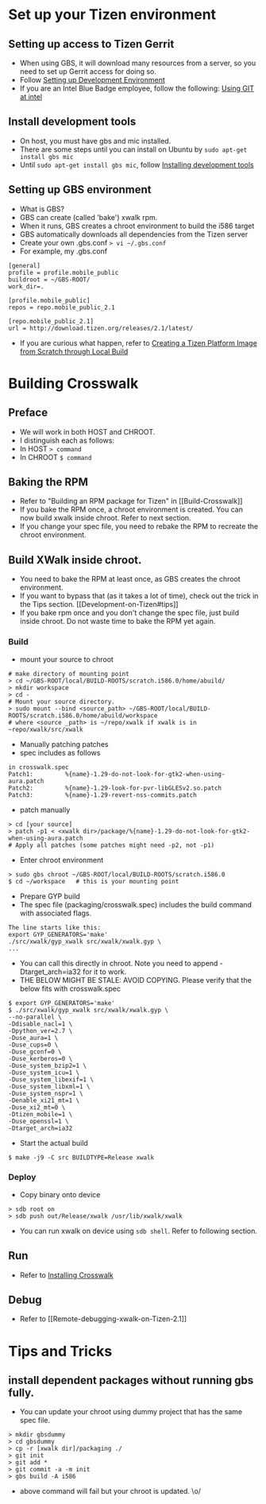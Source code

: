 # Set up your Tizen environment
## Setting up access to Tizen Gerrit
* When using GBS, it will download many resources from a server, so you need to set up Gerrit access for doing so.
* Follow [Setting up Development Environment](https://source.tizen.org/documentation/developer-guide/environment-setup)
* If you are an Intel Blue Badge employee, follow the following: [Using GIT at intel](https://opensource.intel.com/linux-wiki/Using_git)

## Install development tools
* On host, you must have gbs and mic installed.
 * There are some steps until you can install on Ubuntu by `sudo apt-get install gbs mic`
* Until `sudo apt-get install gbs mic`, follow [Installing development tools](https://source.tizen.org/documentation/developer-guide/installing-development-tools)

## Setting up GBS environment
* What is GBS?
 * GBS can create (called 'bake') xwalk rpm.
 * When it runs, GBS creates a chroot environment to build the i586 target
 * GBS automatically downloads all dependencies from the Tizen server
* Create your own .gbs.conf
`> vi ~/.gbs.conf`
 * For example, my .gbs.conf
```
[general]
profile = profile.mobile_public
buildroot = ~/GBS-ROOT/
work_dir=.

[profile.mobile_public]
repos = repo.mobile_public_2.1

[repo.mobile_public_2.1]
url = http://download.tizen.org/releases/2.1/latest/
```

* If you are curious what happen, refer to [Creating a Tizen Platform Image from Scratch through Local Build](https://source.tizen.org/documentation/developer-guide/creating-tizen-platform-image-scratch-through-local-build)

# Building Crosswalk
## Preface
* We will work in both HOST and CHROOT.
* I distinguish each as follows:
 * In HOST `> command`
 * In CHROOT `$ command`

## Baking the RPM
* Refer to "Building an RPM package for Tizen" in [[Build-Crosswalk]]
* If you bake the RPM once, a chroot environment is created. You can now build xwalk inside chroot. Refer to next section.
* If you change your spec file, you need to rebake the RPM to recreate the chroot environment.

## Build XWalk inside chroot.
* You need to bake the RPM at least once, as GBS creates the chroot environment.
 * If you want to bypass that (as it takes a lot of time), check out the trick in the Tips section. [[Development-on-Tizen#tips]]
* If you bake rpm once and you don't change the spec file, just build inside chroot. Do not waste time to bake the RPM yet again.

### Build
* mount your source to chroot
```
# make directory of mounting point
> cd ~/GBS-ROOT/local/BUILD-ROOTS/scratch.i586.0/home/abuild/
> mkdir workspace
> cd -
# Mount your source directory.
> sudo mount --bind <source_path> ~/GBS-ROOT/local/BUILD-ROOTS/scratch.i586.0/home/abuild/workspace
# where <source _path> is ~/repo/xwalk if xwalk is in ~repo/xwalk/src/xwalk
```
* Manually patching patches
 * spec includes as follows
```
in crosswalk.spec
Patch1:         %{name}-1.29-do-not-look-for-gtk2-when-using-aura.patch
Patch2:         %{name}-1.29-look-for-pvr-libGLESv2.so.patch
Patch3:         %{name}-1.29-revert-nss-commits.patch
```
 * patch manually
```
> cd [your source]
> patch -p1 < <xwalk dir>/package/%{name}-1.29-do-not-look-for-gtk2-when-using-aura.patch
# Apply all patches (some patches might need -p2, not -p1)
```
* Enter chroot environment
```
> sudo gbs chroot ~/GBS-ROOT/local/BUILD-ROOTS/scratch.i586.0
$ cd ~/workspace   # this is your mounting point
```
* Prepare GYP build
 * The spec file (packaging/crosswalk.spec) includes the build command with associated flags.
```
The line starts like this:
export GYP_GENERATORS='make'
./src/xwalk/gyp_xwalk src/xwalk/xwalk.gyp \
...

```
 * You can call this directly in chroot. Note you need to append -Dtarget_arch=ia32 for it to work.
 * THE BELOW MIGHT BE STALE: AVOID COPYING. Please verify that the below fits with crosswalk.spec
```
$ export GYP_GENERATORS='make'
$ ./src/xwalk/gyp_xwalk src/xwalk/xwalk.gyp \
--no-parallel \
-Ddisable_nacl=1 \
-Dpython_ver=2.7 \
-Duse_aura=1 \
-Duse_cups=0 \
-Duse_gconf=0 \
-Duse_kerberos=0 \
-Duse_system_bzip2=1 \
-Duse_system_icu=1 \
-Duse_system_libexif=1 \
-Duse_system_libxml=1 \
-Duse_system_nspr=1 \
-Denable_xi21_mt=1 \
-Duse_xi2_mt=0 \ 
-Dtizen_mobile=1 \
-Duse_openssl=1 \
-Dtarget_arch=ia32
```
* Start the actual build
```
$ make -j9 -C src BUILDTYPE=Release xwalk
```

### Deploy
* Copy binary onto device
```
> sdb root on
> sdb push out/Release/xwalk /usr/lib/xwalk/xwalk
```
* You can run xwalk on device using `sdb shell`. Refer to following section.

## Run
* Refer to [Installing Crosswalk](#documentation/getting_started/installing_crosswalk/tizen)

## Debug
* Refer to [[Remote-debugging-xwalk-on-Tizen-2.1]]

# Tips and Tricks
## install dependent packages without running gbs fully.
* You can update your chroot using dummy project that has the same spec file.
```
> mkdir gbsdummy
> cd gbsdummy
> cp -r [xwalk dir]/packaging ./
> git init
> git add *
> git commit -a -m init
> gbs build -A i586
```
* above command will fail but your chroot is updated. \o/
